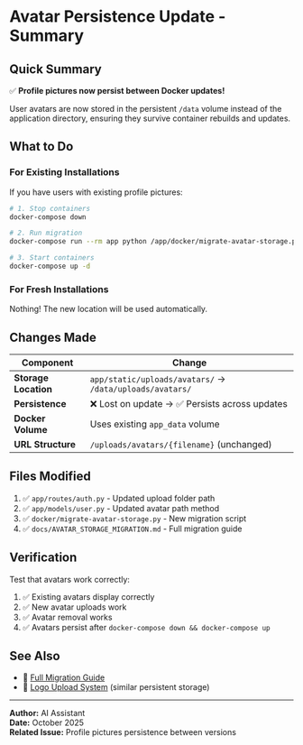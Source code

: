 # Avatar Persistence Update - Summary

## Quick Summary

✅ **Profile pictures now persist between Docker updates!**

User avatars are now stored in the persistent `/data` volume instead of the application directory, ensuring they survive container rebuilds and updates.

## What to Do

### For Existing Installations

If you have users with existing profile pictures:

```bash
# 1. Stop containers
docker-compose down

# 2. Run migration
docker-compose run --rm app python /app/docker/migrate-avatar-storage.py

# 3. Start containers
docker-compose up -d
```

### For Fresh Installations

Nothing! The new location will be used automatically.

## Changes Made

| Component | Change |
|-----------|--------|
| **Storage Location** | `app/static/uploads/avatars/` → `/data/uploads/avatars/` |
| **Persistence** | ❌ Lost on update → ✅ Persists across updates |
| **Docker Volume** | Uses existing `app_data` volume |
| **URL Structure** | `/uploads/avatars/{filename}` (unchanged) |

## Files Modified

1. ✅ `app/routes/auth.py` - Updated upload folder path
2. ✅ `app/models/user.py` - Updated avatar path method
3. ✅ `docker/migrate-avatar-storage.py` - New migration script
4. ✅ `docs/AVATAR_STORAGE_MIGRATION.md` - Full migration guide

## Verification

Test that avatars work correctly:

1. ✅ Existing avatars display correctly
2. ✅ New avatar uploads work
3. ✅ Avatar removal works
4. ✅ Avatars persist after `docker-compose down && docker-compose up`

## See Also

- 📖 [Full Migration Guide](./AVATAR_STORAGE_MIGRATION.md)
- 📖 [Logo Upload System](./LOGO_UPLOAD_SYSTEM_README.md) (similar persistent storage)

---

**Author:** AI Assistant  
**Date:** October 2025  
**Related Issue:** Profile pictures persistence between versions

